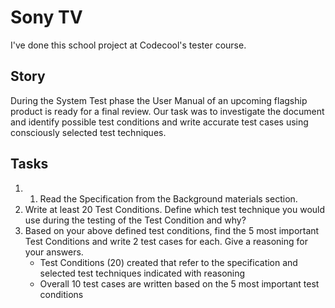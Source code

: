 # Sony TV
 
I've done this school project at Codecool's tester course.

## Story

During the System Test phase the User Manual of an upcoming flagship product is ready for a final review. Our task was to investigate the document and identify possible test conditions and write accurate test cases using consciously selected test techniques.

## Tasks

1. 1. Read the Specification from the Background materials section.
2. Write at least 20 Test Conditions. Define which test technique you would use during the testing of the Test Condition and why?
3. Based on your above defined test conditions, find the 5 most important Test Conditions and write 2 test cases for each. Give a reasoning for your answers.
    - Test Conditions (20) created that refer to the specification and selected test techniques indicated with reasoning
    - Overall 10 test cases are written based on the 5 most important test conditions